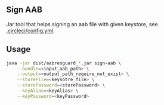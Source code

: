 ## Sign AAB
Jar tool that helps signing an aab file with given keystore, see [.circleci/config.yml](#.circleci/config.yml).

## Usage
```bash
java -jar dist/aabresguard_*.jar sign-aab \
    --bundle=<input_aab_path> \
    --output=<output_path_require_not_exist> \
    --storeFile=<keysotre_file> \
    --storePassword=<storePassword> \
    --keyAlias=<keyAlias> \
    --keyPassword=<keyPassword>
```

